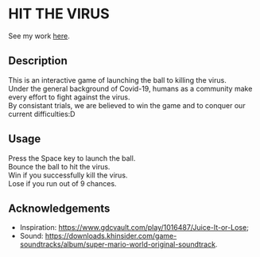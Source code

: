 # HIT THE VIRUS

See my work [here](https://koapushjin.github.io/creative-coding/hit-the-virus/).

## Description

This is an interactive game of launching the ball to killing the virus.  
Under the general background of Covid-19, humans as a community make every effort to fight against the virus.  
By consistant trials, we are believed to win the game and to conquer our current difficulties:D

## Usage

Press the Space key to launch the ball.  
Bounce the ball to hit the virus.  
Win if you successfully kill the virus.  
Lose if you run out of 9 chances.

## Acknowledgements

- Inspiration: https://www.gdcvault.com/play/1016487/Juice-It-or-Lose;
- Sound: https://downloads.khinsider.com/game-soundtracks/album/super-mario-world-original-soundtrack.
